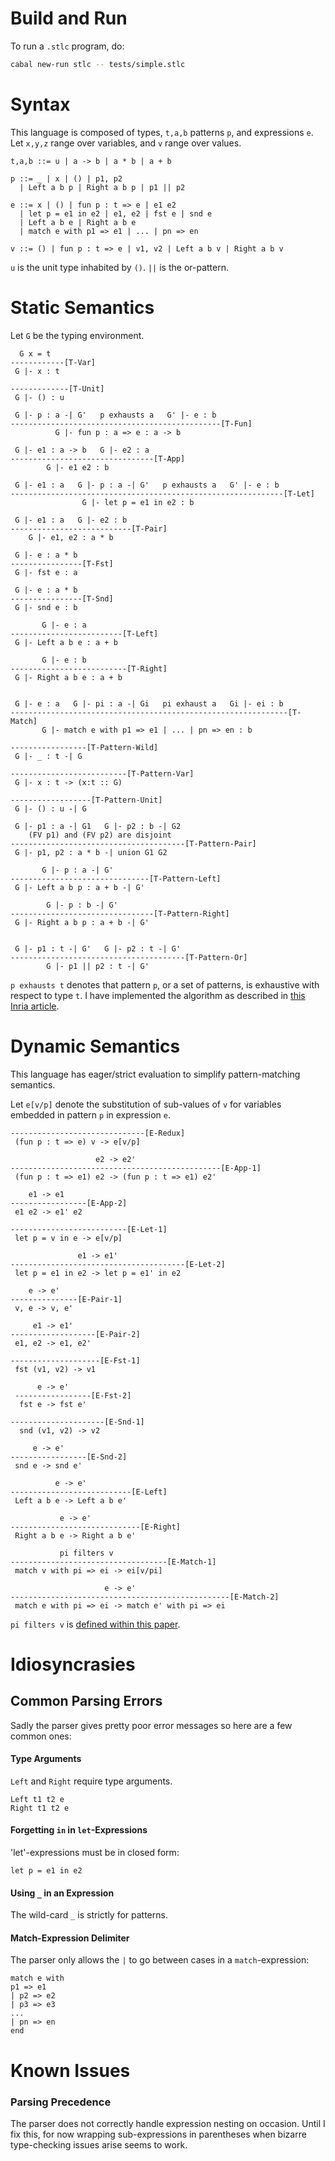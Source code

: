 # Build and Run

To run a `.stlc` program, do:
```bash
cabal new-run stlc -- tests/simple.stlc
```

# Syntax

This language is composed of types, `t,a,b` patterns `p`, and expressions `e`. Let `x,y,z` range over variables, and `v` range over values.
```
t,a,b ::= u | a -> b | a * b | a + b

p ::= _ | x | () | p1, p2
  | Left a b p | Right a b p | p1 || p2

e ::= x | () | fun p : t => e | e1 e2
  | let p = e1 in e2 | e1, e2 | fst e | snd e
  | Left a b e | Right a b e
  | match e with p1 => e1 | ... | pn => en

v ::= () | fun p : t => e | v1, v2 | Left a b v | Right a b v
```
`u` is the unit type inhabited by `()`. `||` is the or-pattern.

# Static Semantics

Let `G` be the typing environment.

```
  G x = t
------------[T-Var]
 G |- x : t

-------------[T-Unit]
 G |- () : u

 G |- p : a -| G'   p exhausts a   G' |- e : b
-----------------------------------------------[T-Fun]
          G |- fun p : a => e : a -> b

 G |- e1 : a -> b   G |- e2 : a
--------------------------------[T-App]
        G |- e1 e2 : b

 G |- e1 : a   G |- p : a -| G'   p exhausts a   G' |- e : b
-------------------------------------------------------------[T-Let]
                G |- let p = e1 in e2 : b  

 G |- e1 : a   G |- e2 : b
---------------------------[T-Pair]
    G |- e1, e2 : a * b

 G |- e : a * b
----------------[T-Fst]
 G |- fst e : a

 G |- e : a * b
----------------[T-Snd]
 G |- snd e : b     

       G |- e : a
-------------------------[T-Left]
 G |- Left a b e : a + b

       G |- e : b
--------------------------[T-Right]
 G |- Right a b e : a + b


 G |- e : a   G |- pi : a -| Gi   pi exhaust a   Gi |- ei : b
--------------------------------------------------------------[T-Match]
       G |- match e with p1 => e1 | ... | pn => en : b

-----------------[T-Pattern-Wild]
 G |- _ : t -| G

--------------------------[T-Pattern-Var]
 G |- x : t -> (x:t :: G)

------------------[T-Pattern-Unit]
 G |- () : u -| G

 G |- p1 : a -| G1   G |- p2 : b -| G2
    (FV p1) and (FV p2) are disjoint
---------------------------------------[T-Pattern-Pair]
 G |- p1, p2 : a * b -| union G1 G2

       G |- p : a -| G'
-------------------------------[T-Pattern-Left]
 G |- Left a b p : a + b -| G'

        G |- p : b -| G'
--------------------------------[T-Pattern-Right]
 G |- Right a b p : a + b -| G'


 G |- p1 : t -| G'   G |- p2 : t -| G'
---------------------------------------[T-Pattern-Or]
        G |- p1 || p2 : t -| G'
```

`p exhausts t` denotes that pattern `p`, or a set of patterns, is exhaustive with respect to type `t`. I have implemented the algorithm as described in [this Inria article](http://moscova.inria.fr/~maranget/papers/warn/index.html).

# Dynamic Semantics

This language has eager/strict evaluation to simplify pattern-matching semantics.

Let `e[v/p]` denote the substitution of sub-values of `v` for variables embedded in pattern `p` in expression `e`.

```
------------------------------[E-Redux]
 (fun p : t => e) v -> e[v/p]

                   e2 -> e2'
-----------------------------------------------[E-App-1]
 (fun p : t => e1) e2 -> (fun p : t => e1) e2'

    e1 -> e1
-----------------[E-App-2]
 e1 e2 -> e1' e2

--------------------------[E-Let-1]
 let p = v in e -> e[v/p]

               e1 -> e1'
---------------------------------------[E-Let-2]
 let p = e1 in e2 -> let p = e1' in e2

    e -> e'
---------------[E-Pair-1]
 v, e -> v, e'

     e1 -> e1'
-------------------[E-Pair-2]
 e1, e2 -> e1, e2'

--------------------[E-Fst-1]
 fst (v1, v2) -> v1

      e -> e'
 -----------------[E-Fst-2]
  fst e -> fst e'

---------------------[E-Snd-1]
  snd (v1, v2) -> v2

     e -> e'
-----------------[E-Snd-2]
 snd e -> snd e'

          e -> e'
---------------------------[E-Left]
 Left a b e -> Left a b e'

           e -> e'
-----------------------------[E-Right]
 Right a b e -> Right a b e'

           pi filters v
-----------------------------------[E-Match-1]
 match v with pi => ei -> ei[v/pi]

                     e -> e'
-------------------------------------------------[E-Match-2]
 match e with pi => ei -> match e' with pi => ei
```
`pi filters v` is [defined within this paper](http://moscova.inria.fr/~maranget/papers/warn/warn003.html).

# Idiosyncrasies

## Common Parsing Errors

Sadly the parser gives pretty poor error messages so here are a few common ones:

#### Type Arguments

`Left` and `Right` require type arguments.
```
Left t1 t2 e
Right t1 t2 e
```

#### Forgetting `in` in `let`-Expressions

'let'-expressions must be in closed form:
```
let p = e1 in e2
```

#### Using `_` in an Expression

The wild-card `_` is strictly for patterns.

#### Match-Expression Delimiter

The parser only allows the `|` to go between cases in a `match`-expression:
```
match e with
p1 => e1
| p2 => e2
| p3 => e3
...
| pn => en
end
```

# Known Issues

### Parsing Precedence
The parser does not correctly handle expression nesting on occasion. Until I fix this, for now wrapping sub-expressions in parentheses when bizarre type-checking issues arise seems to work.
